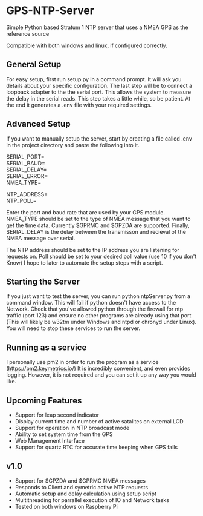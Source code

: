 # GPS-NTP-Server

Simple Python based Stratum 1 NTP server that uses a NMEA GPS as the reference source

Compatible with both windows and linux, if configured correctly.

## General Setup

For easy setup, first run setup.py in a command prompt. It will ask you details about your specific configuration. The last step will be to connect a loopback adapter to the the serial port. This allows the system to measure the delay in the serial reads. This step takes a little while, so be patient. At the end it generates a .env file with your required settings. 

## Advanced Setup

If you want to manually setup the server, start by creating a file called .env in the project directory and paste the following into it.

SERIAL_PORT=\
SERIAL_BAUD=\
SERIAL_DELAY=\
SERIAL_ERROR=\
NMEA_TYPE=

NTP_ADDRESS=\
NTP_POLL=

Enter the port and baud rate that are used by your GPS module. NMEA_TYPE should be set to the type of NMEA message that you want to get the time data. Currently $GPRMC and $GPZDA are supported. Finally, SERIAL_DELAY is the delay between the transmisson and recieval of the NMEA message over serial. 

The NTP address should be set to the IP address you are listening for requests on. Poll should be set to your desired poll value (use 10 if you don't Know)
I hope to later to automate the setup steps with a script.

## Starting the Server
If you just want to test the server, you can run python ntpServer.py from a command window. This will fail if python doesn't have access to the Network. Check that you've allowed python through the firewall for ntp traffic (port 123) and ensure no other programs are already using that port (This will likely be w32tm under Windows and ntpd or chronyd under Linux). You will need to stop these services to run the server.

## Running as a service
I personally use pm2 in order to run the program as a service (https://pm2.keymetrics.io/) It is incredibly convenient, and even provides logging. However, it is not required and you can set it up any way you would like. 

## Upcoming Features
- Support for leap second indicator
- Display current time and number of active satalites on external LCD
- Support for operation in NTP broadcast mode
- Ability to set system time from the GPS 
- Web Management Interface
- Support for quartz RTC for accurate time keeping when GPS fails

## v1.0

- Support for $GPZDA and $GPRMC NMEA messages
- Responds to Client and symetric active NTP requests
- Automatic setup and delay calculation using setup script
- Multithreading for parrallel execution of IO and Network tasks
- Tested on both windows on Raspberry Pi

